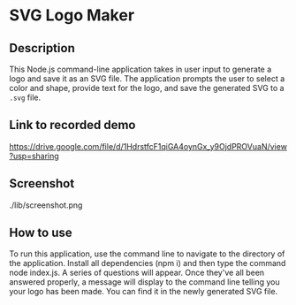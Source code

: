 # SVG Logo Maker

## Description

This Node.js command-line application takes in user input to generate a logo and save it as an SVG file. The application prompts the user to select a color and shape, provide text for the logo, and save the generated SVG to a `.svg` file.

## Link to recorded demo

https://drive.google.com/file/d/1HdrstfcF1qiGA4oynGx_y9OjdPROVuaN/view?usp=sharing

## Screenshot
./lib/screenshot.png
## How to use     

To run this application, use the command line to navigate to the directory of the application. Install all dependencies (npm i) and then type the command node index.js. A series of questions will appear. Once they've all been answered properly, a message will display to the command line telling you your logo has been made. You can find it in the newly generated SVG file.



